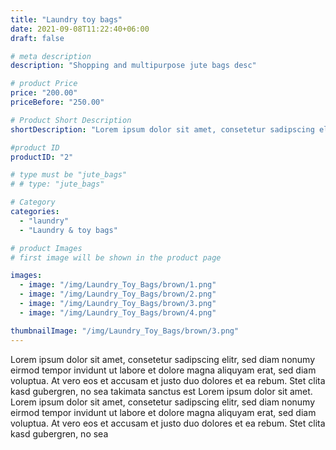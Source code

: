 ```yaml
---
title: "Laundry toy bags"
date: 2021-09-08T11:22:40+06:00
draft: false

# meta description
description: "Shopping and multipurpose jute bags desc"

# product Price
price: "200.00"
priceBefore: "250.00"

# Product Short Description
shortDescription: "Lorem ipsum dolor sit amet, consetetur sadipscing elitr, sed diam nonumy eirmod tempor invidunt ut"

#product ID
productID: "2"

# type must be "jute_bags"
# # type: "jute_bags"

# Category
categories:
  - "laundry"
  - "Laundry & toy bags"

# product Images
# first image will be shown in the product page

images:
  - image: "/img/Laundry_Toy_Bags/brown/1.png"
  - image: "/img/Laundry_Toy_Bags/brown/2.png"
  - image: "/img/Laundry_Toy_Bags/brown/3.png"
  - image: "/img/Laundry_Toy_Bags/brown/4.png"

thumbnailImage: "/img/Laundry_Toy_Bags/brown/3.png"
---
```


Lorem ipsum dolor sit amet, consetetur sadipscing elitr, sed diam nonumy eirmod tempor invidunt ut labore et dolore magna aliquyam erat, sed diam voluptua. At vero eos et accusam et justo duo dolores et ea rebum. Stet clita kasd gubergren, no sea takimata sanctus est Lorem ipsum dolor sit amet. Lorem ipsum dolor sit amet, consetetur sadipscing elitr, sed diam nonumy eirmod tempor invidunt ut labore et dolore magna aliquyam erat, sed diam voluptua. At vero eos et accusam et justo duo dolores et ea rebum. Stet clita kasd gubergren, no sea
